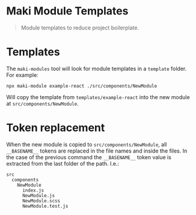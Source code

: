 # Maki Module Templates

> Module templates to reduce project boilerplate.

# Templates

The `maki-modules` tool will look for module templates in a `template` folder. For example:

```shell
npx maki-module example-react ./src/components/NewModule
```

Will copy the template from `templates/example-react` into the new module at `src/components/NewModule`.

# Token replacement

When the new module is copied to `src/components/NewModule`, all `__BASENAME__` tokens are replaced in the file names and inside the files. In the case of the previous command the `__BASENAME__` token value is extracted from the last folder of the path. I.e.:

```
src
  components
    NewModule
      index.js
      NewModule.js
      NewModule.scss
      NewModule.test.js
```
